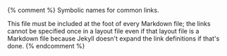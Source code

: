 {% comment %}
Symbolic names for common links.

This file must be included at the foot of every Markdown file; the
links cannot be specified once in a layout file even if that layout
file is a Markdown file because Jekyll doesn't expand the link
definitions if that's done.
{% endcomment %}

[4h-club]: http://www.4-h-canada.ca/

[accessibility-posters]: https://accessibility.blog.gov.uk/2016/09/02/dos-and-donts-on-designing-for-accessibility/
[acm-guidelines]: https://www.acm.org/education/curricula-recommendations
[ada-guidelines]: https://www.usenix.org/blog/impostor-syndrome-proof-yourself-and-your-community
[adept]: https://betterexplained.com/articles/adept-method/
[appear-in]: https://appear.in/

[berlin-liberty]: https://en.wikipedia.org/wiki/Two_Concepts_of_Liberty
[bernhardt-rewrite]: https://www.destroyallsoftware.com/blog/2018/a-case-study-in-not-being-a-jerk-in-open-source
[black-girls-code]: http://www.blackgirlscode.com/
[blockly]: https://developers.google.com/blockly/
[bootstrap]: http://www.bootstrapworld.org/
[bridge]: http://bridgeschool.io/
[brown-wilson-rules]: https://doi.org/10.1371/journal.pcbi.1006023

[camtasia]: https://www.techsmith.com/video-editor.html
[canterbury-question-bank]: http://web-cat.org/questionbank/
[carpentries-training]: http://carpentries.github.io/instructor-training/
[cc-by-license]: https://creativecommons.org/licenses/by/4.0/
[choral-explanations]: https://hapgood.us/2016/05/13/choral-explanations/
[cmap-seasons]: https://cmap.ihmc.us/
[community-types]: https://www.feverbee.com/types-of-community-and-activity-within-the-community/
[constructive-alignment]: https://en.wikipedia.org/wiki/Constructive_alignment
[cottrill-assessment]: https://mobile.nytimes.com/2016/04/10/upshot/why-talented-black-and-hispanic-students-can-go-undiscovered.html
[covenant]: https://www.contributor-covenant.org
[cra]: https://makingeducationfun.wordpress.com/2012/04/29/concrete-representational-abstract-cra/
[cs-teaching-tips]: http://csteachingtips.org/
[cs-unplugged]: https://csunplugged.org/en/
[curb-cut]: https://en.wikipedia.org/wiki/Curb_cut

[deming-manufacturing]: https://en.wikipedia.org/wiki/W._Edwards_Deming
[design-patterns]: https://en.wikipedia.org/wiki/Software_design_pattern
[docker]: http://docker.com
[doxtdator-jobs]: http://www.longviewoneducation.org/field-guide-jobs-dont-exist-yet/
[dreyfus-model]: https://en.wikipedia.org/wiki/Dreyfus_model_of_skill_acquisition
[dunning-kruger]: https://en.wikipedia.org/wiki/Dunning%E2%80%93Kruger_effect
[dynarski-who-needs-help]: https://www.nytimes.com/2018/01/19/business/online-courses-are-harming-the-students-who-need-the-most-help.html

[etherpad]: http://etherpad.org

[faculty-adopt-teaching-methods]: https://www.insidehighered.com/news/2017/07/06/anthropologist-studies-why-professors-dont-adopt-innovative-teaching-methods
[famous-five]: https://en.wikipedia.org/wiki/The_Famous_Five_(Canada)
[four-stages]: https://en.wikipedia.org/wiki/Four_stages_of_competence
[franklin-effect]: https://en.wikipedia.org/wiki/Ben_Franklin_effect
[frameshift-ally]: https://frameshiftconsulting.com/ally-skills-workshop/
[frontier-college]: https://www.frontiercollege.ca/

[github]: http://github.com
[glitch]: https://glitch.com/
[good-teacher-effects]: http://educationnext.org/in-schools-teacher-quality-matters-most-coleman/
[google-docs]: http://docs.google.com
[google-hangouts]: http://hangouts.google.com
[guzdial-blog]: http://computinged.wordpress.com
[guzdial-myths]: https://cacm.acm.org/blogs/blog-cacm/189498-top-10-myths-about-teaching-computer-science/fulltext
[guzdial-reasons-to-learn]: https://computinged.wordpress.com/2017/10/18/why-should-we-teach-programming-hint-its-not-to-learn-problem-solving/

[icer]: https://icer.hosting.acm.org
[inessential-weirdness-open-source]: https://www.harihareswara.net/sumana/2016/05/21/0
[inessential-weirdness]: http://www.classmatters.org/2006_07/its-not-them.php
[irc]: https://en.wikipedia.org/wiki/Internet_Relay_Chat
[iticse]: http://iticse.acm.org/

[jupyter]: http://jupyter.org/

[ko-papert]: https://medium.com/bits-and-behavior/mindstorms-what-did-papert-argue-and-what-does-it-mean-for-learning-and-education-c8324b58aca4

[learning-modalities]: https://en.wikipedia.org/wiki/Learning_styles#Learning_modalities
[learning-pyramid]: https://www.worklearning.com/2015/01/05/mythical-retention-data-the-corrupted-cone/
[learning-scientists-downloads]: http://www.learningscientists.org/downloadable-materials
[learning-scientists-experiment]: http://www.learningscientists.org/blog/2017/7/28-1
[learning-scientists]: http://www.learningscientists.org/
[learning-theories]: http://www.learning-theories.com/
[loupe]: http://latentflip.com/loupe/

[mayer-reasons]: http://blog.mrmeyer.com/2016/why-secondary-teachers-dont-want-a-github-for-lesson-plans/
[medina-needs]: https://www.palomamedina.com/biceps
[mindset-replication]: https://educhatter.wordpress.com/2017/03/26/growth-mindset-is-the-theory-flawed-or-has-gm-been-debased-in-the-classroom/
[miserandino-spoons]: https://butyoudontlooksick.com/articles/written-by-christine/the-spoon-theory/
[moodle]: http://moodle.org
[mousepose]: https://boinx.com/mousepose/overview/
[moz-guidelines]: https://moz.com/learn/seo/on-page-factors

[nihil-de-nobis]: https://en.wikipedia.org/wiki/Nothing_About_Us_Without_Us
[noaa-disruptive]: https://coast.noaa.gov/ddb/story_html5.html
[nonprofit-ready]: https://www.nonprofitready.org/
[not-even-wrong]: https://en.wikipedia.org/wiki/Not_even_wrong

[open-source-guides]: https://opensource.guide/
[orwell-why]: http://www.resort.com/~prime8/Orwell/whywrite.html

[partanen-finland-schools]: https://www.theatlantic.com/national/archive/2011/12/what-americans-keep-ignoring-about-finlands-school-success/250564/
[patitsas-capital]: https://patitsas.blogspot.com/2018/03/spoons-are-form-of-capital.html
[pd4cs]: http://www.pd4cs.org/
[pd4cs-exercises]: http://www.pd4cs.org/mc-index/
[pep-8]: https://www.python.org/dev/peps/pep-0008/
[personalized-learning-improvements]: https://www.rand.org/pubs/research_briefs/RB9994.html
[phone-numbers]: https://www.quora.com/Why-did-Bell-Labs-create-phone-numbers-of-7-digits-10-digits-Is-there-a-reason-that-dashes-and-brackets-are-used
[pointer-focus]: http://www.pointerfocus.com/
[primm]: http://blogs.kcl.ac.uk/cser/2017/09/01/primm-a-structured-approach-to-teaching-programming/
[producing-oss]: http://producingoss.com/

[quora]: http://www.quora.com

[sakai]: https://www.sakaiproject.org/
[screen-reader]: https://en.wikipedia.org/wiki/Screen_reader
[self-determination-theory]: https://en.wikipedia.org/wiki/Self-determination_theory
[sigcse]: http://sigcse.org/
[slack]: http://slack.com
[stack-overflow]: https://stackoverflow.com/
[stencila]: http://stenci.la/
[stereotype-threat-replication]: https://www.psychologytoday.com/blog/rabble-rouser/201512/is-stereotype-threat-overcooked-overstated-and-oversold
[stride]: https://www.greenfoot.org/frames/
[swc-shell-novice]: http://swcarpentry.github.io/shell-novice/
[swc]: http://software-carpentry.org

[tdd]: https://en.wikipedia.org/wiki/Test-driven_development
[ten-thousand-hours]: http://www.goodlifeproject.com/podcast/anders-ericsson/
[tierney-twitter]: https://twitter.com/figuralities/status/987330064571387906
[troy-meetings]: https://chelseatroy.com/2018/03/29/why-do-remote-meetings-suck-so-much/

[variable-roles]: http://saja.kapsi.fi/var_roles/
[video-bad-teaching]: https://www.youtube.com/watch?v=-ApVt04rB4U
[video-live-coding-bad]: https://youtu.be/bXxBeNkKmJE
[video-live-coding-good]: https://youtu.be/SkPmwe_WjeY
[video-pair-programming]: https://www.youtube.com/watch?v=vgkahOzFH2Q
[video-peer-instruction]: https://www.youtube.com/watch?v=2LbuoxAy56o
[video-screencast-bad]: https://youtu.be/xcnoHaxXvdQ

[watters-timeline]: http://teachingmachin.es/timeline.html
[webaim]: http://webaim.org/
[wickes-analysis]: https://twitter.com/elliewix/status/981285432922202113
[wilson-reasons]: http://third-bit.com/2016/04/29/why-teachers-dont-collaborate.html
[wordpress]: https://wordpress.org/

[xkcd-org-chart]: https://xkcd.com/773/

[zulip]: https://zulipchat.com/
